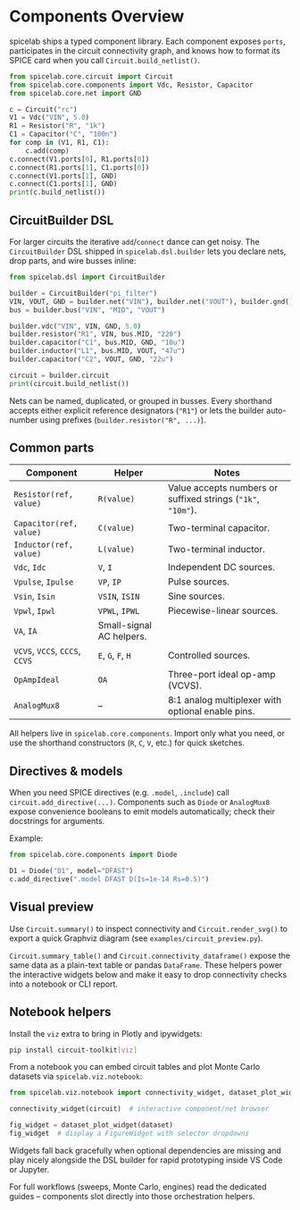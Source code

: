 # Components Overview

spicelab ships a typed component library. Each component exposes
`ports`, participates in the circuit connectivity graph, and knows how to format
its SPICE card when you call `Circuit.build_netlist()`.

```python
from spicelab.core.circuit import Circuit
from spicelab.core.components import Vdc, Resistor, Capacitor
from spicelab.core.net import GND

c = Circuit("rc")
V1 = Vdc("VIN", 5.0)
R1 = Resistor("R", "1k")
C1 = Capacitor("C", "100n")
for comp in (V1, R1, C1):
    c.add(comp)
c.connect(V1.ports[0], R1.ports[0])
c.connect(R1.ports[1], C1.ports[0])
c.connect(V1.ports[1], GND)
c.connect(C1.ports[1], GND)
print(c.build_netlist())
```

## CircuitBuilder DSL

For larger circuits the iterative `add`/`connect` dance can get noisy. The
`CircuitBuilder` DSL shipped in `spicelab.dsl.builder` lets you declare nets,
drop parts, and wire busses inline:

```python
from spicelab.dsl import CircuitBuilder

builder = CircuitBuilder("pi_filter")
VIN, VOUT, GND = builder.net("VIN"), builder.net("VOUT"), builder.gnd()
bus = builder.bus("VIN", "MID", "VOUT")

builder.vdc("VIN", VIN, GND, 5.0)
builder.resistor("R1", VIN, bus.MID, "220")
builder.capacitor("C1", bus.MID, GND, "10u")
builder.inductor("L1", bus.MID, VOUT, "47u")
builder.capacitor("C2", VOUT, GND, "22u")

circuit = builder.circuit
print(circuit.build_netlist())
```

Nets can be named, duplicated, or grouped in busses. Every shorthand accepts
either explicit reference designators (`"R1"`) or lets the builder auto-number
using prefixes (`builder.resistor("R", ...)`).

## Common parts

| Component | Helper | Notes |
|-----------|--------|-------|
| `Resistor(ref, value)` | `R(value)` | Value accepts numbers or suffixed strings (`"1k"`, `"10m"`). |
| `Capacitor(ref, value)` | `C(value)` | Two-terminal capacitor. |
| `Inductor(ref, value)` | `L(value)` | Two-terminal inductor. |
| `Vdc`, `Idc` | `V`, `I` | Independent DC sources. |
| `Vpulse`, `Ipulse` | `VP`, `IP` | Pulse sources. |
| `Vsin`, `Isin` | `VSIN`, `ISIN` | Sine sources. |
| `Vpwl`, `Ipwl` | `VPWL`, `IPWL` | Piecewise-linear sources. |
| `VA`, `IA` | Small-signal AC helpers. |
| `VCVS`, `VCCS`, `CCCS`, `CCVS` | `E`, `G`, `F`, `H` | Controlled sources. |
| `OpAmpIdeal` | `OA` | Three-port ideal op-amp (VCVS). |
| `AnalogMux8` | – | 8:1 analog multiplexer with optional enable pins. |

All helpers live in `spicelab.core.components`. Import only what you need, or
use the shorthand constructors (`R`, `C`, `V`, etc.) for quick sketches.

## Directives & models

When you need SPICE directives (e.g. `.model`, `.include`) call
`circuit.add_directive(...)`. Components such as `Diode` or `AnalogMux8`
expose convenience booleans to emit models automatically; check their docstrings
for arguments.

Example:
```python
from spicelab.core.components import Diode

D1 = Diode("D1", model="DFAST")
c.add_directive(".model DFAST D(Is=1e-14 Rs=0.5)")
```

## Visual preview

Use `Circuit.summary()` to inspect connectivity and `Circuit.render_svg()` to
export a quick Graphviz diagram (see `examples/circuit_preview.py`).

`Circuit.summary_table()` and `Circuit.connectivity_dataframe()` expose the same
data as a plain-text table or pandas `DataFrame`. These helpers power the
interactive widgets below and make it easy to drop connectivity checks into a
notebook or CLI report.

## Notebook helpers

Install the `viz` extra to bring in Plotly and ipywidgets:

```bash
pip install circuit-toolkit[viz]
```

From a notebook you can embed circuit tables and plot Monte Carlo datasets via
`spicelab.viz.notebook`:

```python
from spicelab.viz.notebook import connectivity_widget, dataset_plot_widget

connectivity_widget(circuit)  # interactive component/net browser

fig_widget = dataset_plot_widget(dataset)
fig_widget  # display a FigureWidget with selector dropdowns
```

Widgets fall back gracefully when optional dependencies are missing and play
nicely alongside the DSL builder for rapid prototyping inside VS Code or Jupyter.

For full workflows (sweeps, Monte Carlo, engines) read the dedicated guides –
components slot directly into those orchestration helpers.
